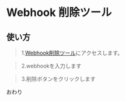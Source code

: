 # Webhook 削除ツール

## 使い方
>1.[Webhook削除ツール](https://yukina67.github.io/webhookdelete/)にアクセスします。


>2.webhookを入力します


>3.削除ボタンをクリックします

おわり


